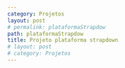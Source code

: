 ```yaml
---
category: Projetos
layout: post
# permalink: plataformaStrapdow
path: plataformaStrapdow
title: Projeto plataforma strapdown
# layout: post
# category: Projetos
---
```

